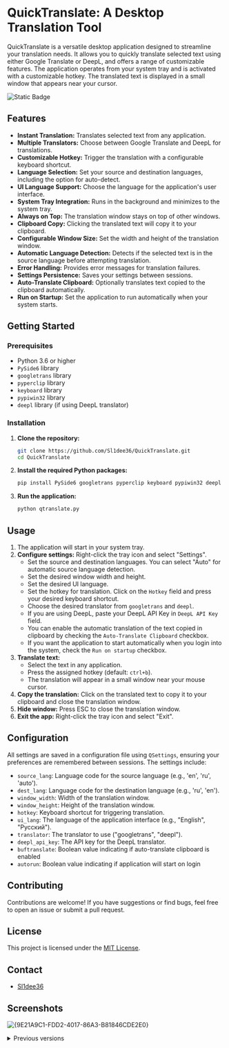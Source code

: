 # QuickTranslate: A Desktop Translation Tool

QuickTranslate is a versatile desktop application designed to streamline your translation needs. It allows you to quickly translate selected text using either Google Translate or DeepL, and offers a range of customizable features. The application operates from your system tray and is activated with a customizable hotkey. The translated text is displayed in a small window that appears near your cursor.

![Static Badge](https://img.shields.io/badge/Download_Latest_QuickTranslate-blue?logo=Hack%20The%20Box&link=https://github.com/SL1dee36/QuickTranslate/releases/latest)

## Features

*   **Instant Translation:** Translates selected text from any application.
*   **Multiple Translators:** Choose between Google Translate and DeepL for translations.
*   **Customizable Hotkey:** Trigger the translation with a configurable keyboard shortcut.
*   **Language Selection:** Set your source and destination languages, including the option for auto-detect.
*   **UI Language Support:** Choose the language for the application's user interface.
*   **System Tray Integration:** Runs in the background and minimizes to the system tray.
*   **Always on Top:** The translation window stays on top of other windows.
*   **Clipboard Copy:** Clicking the translated text will copy it to your clipboard.
*   **Configurable Window Size:** Set the width and height of the translation window.
*   **Automatic Language Detection:** Detects if the selected text is in the source language before attempting translation.
*   **Error Handling:** Provides error messages for translation failures.
*   **Settings Persistence:** Saves your settings between sessions.
*   **Auto-Translate Clipboard:** Optionally translates text copied to the clipboard automatically.
*   **Run on Startup:** Set the application to run automatically when your system starts.

## Getting Started

### Prerequisites

*   Python 3.6 or higher
*   `PySide6` library
*   `googletrans` library
*   `pyperclip` library
*   `keyboard` library
*   `pypiwin32` library
*   `deepl` library (if using DeepL translator)

### Installation

1.  **Clone the repository:**
    ```bash
    git clone https://github.com/Sl1dee36/QuickTranslate.git
    cd QuickTranslate
    ```

2.  **Install the required Python packages:**
    ```bash
    pip install PySide6 googletrans pyperclip keyboard pypiwin32 deepl
    ```

3.  **Run the application:**
    ```bash
    python qtranslate.py
    ```

## Usage

1.  The application will start in your system tray.
2.  **Configure settings:** Right-click the tray icon and select "Settings".
    *   Set the source and destination languages. You can select "Auto" for automatic source language detection.
    *   Set the desired window width and height.
    *    Set the desired UI language.
    *   Set the hotkey for translation. Click on the `Hotkey` field and press your desired keyboard shortcut.
    *    Choose the desired translator from `googletrans` and `deepl`.
    *    If you are using DeepL, paste your DeepL API Key in `DeepL API Key` field.
    *    You can enable the automatic translation of the text copied in clipboard by checking the `Auto-Translate Clipboard` checkbox.
    *    If you want the application to start automatically when you login into the system, check the `Run on startup` checkbox.
3.  **Translate text:**
    *   Select the text in any application.
    *   Press the assigned hotkey (default: `ctrl+b`).
    *   The translation will appear in a small window near your mouse cursor.
4.  **Copy the translation:** Click on the translated text to copy it to your clipboard and close the translation window.
5.  **Hide window:** Press ESC to close the translation window.
6.  **Exit the app:** Right-click the tray icon and select "Exit".

## Configuration

All settings are saved in a configuration file using `QSettings`, ensuring your preferences are remembered between sessions. The settings include:

*   `source_lang`: Language code for the source language (e.g., 'en', 'ru', 'auto').
*   `dest_lang`: Language code for the destination language (e.g., 'ru', 'en').
*   `window_width`: Width of the translation window.
*   `window_height`: Height of the translation window.
*   `hotkey`: Keyboard shortcut for triggering translation.
*   `ui_lang`: The language of the application interface (e.g., "English", "Русский").
*    `translator`: The translator to use ("googletrans", "deepl").
*    `deepl_api_key`: The API key for the DeepL translator.
*   `buftranslate`: Boolean value indicating if auto-translate clipboard is enabled
*   `autorun`: Boolean value indicating if application will start on login

## Contributing

Contributions are welcome! If you have suggestions or find bugs, feel free to open an issue or submit a pull request.

## License

This project is licensed under the [MIT License](LICENSE).

## Contact

*   [Sl1dee36](https://github.com/Sl1dee36)

## Screenshots

![{9E21A9C1-FDD2-4017-86A3-B81846CDE2E0}](https://github.com/user-attachments/assets/35491cae-cf68-4fc5-a498-0ce62c9a5485)

<details>
    
<summary>Previous versions</summary>
    
![{1EE4999E-08EC-43EA-BF86-042484B9B678}](https://github.com/user-attachments/assets/c5b547c1-2003-4209-83ec-d5e61dcae9a3)

![{466299DB-E60E-44B9-B5B9-2876895E49C8}](https://github.com/user-attachments/assets/ee48eb9f-a9d4-429b-953e-c70b6c513bcf)    ![{583313B7-AD1F-4A20-A739-CDEC972847C0}](https://github.com/user-attachments/assets/2c481d11-edae-4dfb-a022-7565fda160b4)

</details>
